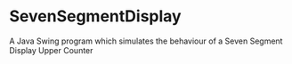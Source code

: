 # SevenSegmentDisplay
A Java Swing program which simulates the behaviour of a Seven Segment Display Upper Counter
